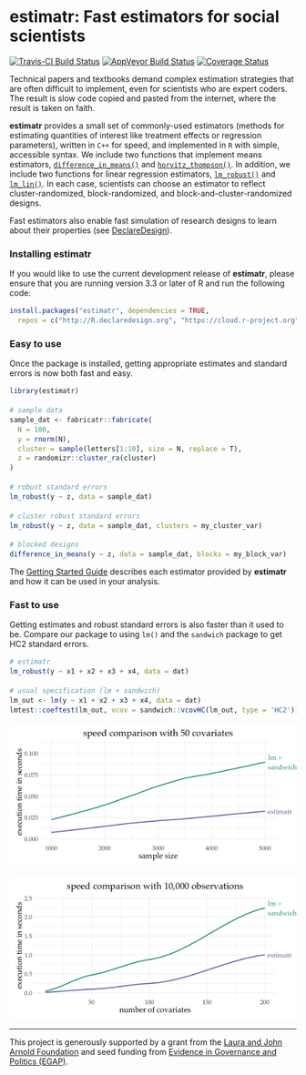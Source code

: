 
<!-- README.md is generated from README.Rmd. Please edit that file -->
estimatr: Fast estimators for social scientists
===============================================

[![Travis-CI Build Status](https://travis-ci.org/DeclareDesign/estimatr.svg?branch=master)](https://travis-ci.org/DeclareDesign/estimatr) [![AppVeyor Build Status](https://ci.appveyor.com/api/projects/status/github/DeclareDesign/estimatr?branch=master&svg=true)](https://ci.appveyor.com/project/DeclareDesign/estimatr) [![Coverage Status](https://coveralls.io/repos/github/DeclareDesign/estimatr/badge.svg?branch=master)](https://coveralls.io/github/DeclareDesign/estimatr?branch=master)

Technical papers and textbooks demand complex estimation strategies that are often difficult to implement, even for scientists who are expert coders. The result is slow code copied and pasted from the internet, where the result is taken on faith.

**estimatr** provides a small set of commonly-used estimators (methods for estimating quantities of interest like treatment effects or regression parameters), written in `C++` for speed, and implemented in `R` with simple, accessible syntax. We include two functions that implement means estimators, [`difference_in_means()`](reference/difference_in_means.html) and [`horvitz_thompson()`](reference/horvitz_thompson.html). In addition, we include two functions for linear regression estimators, [`lm_robust()`](reference/lm_robust.html) and [`lm_lin()`](reference/lm_lin.html). In each case, scientists can choose an estimator to reflect cluster-randomized, block-randomized, and block-and-cluster-randomized designs.

Fast estimators also enable fast simulation of research designs to learn about their properties (see [DeclareDesign](http://declaredesign.org)).

### Installing estimatr

If you would like to use the current development release of **estimatr**, please ensure that you are running version 3.3 or later of R and run the following code:

``` r
install.packages("estimatr", dependencies = TRUE,
  repos = c("http://R.declaredesign.org", "https://cloud.r-project.org"))
```

### Easy to use

Once the package is installed, getting appropriate estimates and standard errors is now both fast and easy.

``` r
library(estimatr)

# sample data
sample_dat <- fabricatr::fabricate(
  N = 100,
  y = rnorm(N),
  cluster = sample(letters[1:10], size = N, replace = T),
  z = randomizr::cluster_ra(cluster)
)

# robust standard errors
lm_robust(y ~ z, data = sample_dat)

# cluster robust standard errors
lm_robust(y ~ z, data = sample_dat, clusters = my_cluster_var)

# blocked designs
difference_in_means(y ~ z, data = sample_dat, blocks = my_block_var)
```

The [Getting Started Guide](http://estimatr.declaredesign.org/articles/estimatr-vignette.html) describes each estimator provided by **estimatr** and how it can be used in your analysis.

### Fast to use

Getting estimates and robust standard errors is also faster than it used to be. Compare our package to using `lm()` and the `sandwich` package to get HC2 standard errors.

``` r
# estimatr
lm_robust(y ~ x1 + x2 + x3 + x4, data = dat)

# usual specification (lm + sandwich)
lm_out <- lm(y ~ x1 + x2 + x3 + x4, data = dat)
lmtest::coeftest(lm_out, vcov = sandwich::vcovHC(lm_out, type = 'HC2'))
```

![](vignettes/lm_speed.png)

![](vignettes/lm_speed_covars.png)

------------------------------------------------------------------------

This project is generously supported by a grant from the [Laura and John Arnold Foundation](http://www.arnoldfoundation.org) and seed funding from [Evidence in Governance and Politics (EGAP)](http://egap.org).
